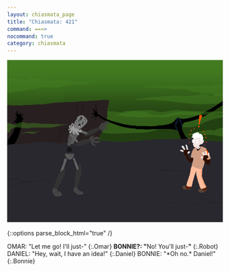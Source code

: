 ```yaml
---
layout: chiasmata_page
title: "Chiasmata: 421"
command: ==≈>
nocommand: true
category: chiasmata
---
```


![421](/chiasmata/images/narrative/419.png)

{::options parse_block_html="true" /}
<div class="dialogue">
OMAR: "Let me go! I'll just-" 
{:.Omar}
<b>BONNIE?: "</b><span class="Bonnie">No! You'll just-</span><b>"</b> 
{:.Robot}
DANIEL: "Hey, wait, I have an idea!" 
{:.Daniel}
BONNIE: "*Oh no.* Daniel!" 
{:.Bonnie}
</div>